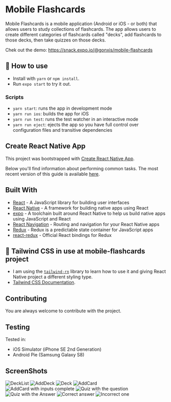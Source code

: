 # Mobile Flashcards

Mobile Flashcards is a mobile application (Android or iOS - or both) that allows users to study collections of flashcards. The app allows users to create different categories of flashcards called "decks", add flashcards to those decks, then take quizzes on those decks.

Chek out the demo: https://snack.expo.io/@gonxis/mobile-flashcards

## 🚀 How to use

- Install with `yarn` or `npm install`.
- Run `expo start` to try it out.

### Scripts

- `yarn start`: runs the app in development mode
- `yarn run ios`: builds the app for iOS
- `yarn run test`: runs the test watcher in an interactive mode
- `yarn run eject`: ejects the app so you have full control over configuration files and transitive dependencies

## Create React Native App

This project was bootstrapped with [Create React Native App](https://github.com/react-community/create-react-native-app).

Below you'll find information about performing common tasks. The most recent version of this guide is available [here](https://github.com/react-community/create-react-native-app/blob/master/react-native-scripts/template/README.md).

## Built With

* [React](https://reactjs.org/) - A JavaScript library for building user interfaces
* [React Native](https://facebook.github.io/react-native/) - A framework for building native apps using React
* [expo](https://expo.io/) - A toolchain built around React Native to help us build native apps using JavaScript and React
* [React Navigation](https://reactnavigation.org/) - Routing and navigation for your React Native apps
* [Redux](https://redux.js.org/) - Redux is a predictable state container for JavaScript apps
* [react-redux](https://github.com/reactjs/react-redux) - Official React bindings for Redux

## 📝 Tailwind CSS in use at mobile-flashcards project

- I am using the [`tailwind-rn`](https://github.com/vadimdemedes/tailwind-rn) library to learn how to use it and giving React Native project a different styling type.
- [Tailwind CSS Documentation](https://tailwindcss.com/docs/utility-first).

## Contributing

You are always welcome to contribute with the project.

## Testing

Tested in: 
* iOS Simulator (iPhone SE 2nd Generation)
* Android Pie (Samsung Galaxy S8)

## ScreenShots

![DeckList](./img/DeckList.png)
![AddDeck](./img/AddDeck.png)
![Deck](./img/Deck.png)
![AddCard](./img/AddCard.png)
![AddCard with inputs complete](./img/AddCard2.png)
![Quiz with the question](./img/Quiz.png)
![Quiz with the Answer](./img/Quiz2.png)
![Correct answer](./img/CorrectAnswer.png)
![Incorrect one](./img/IncorrectAnswer.png)
